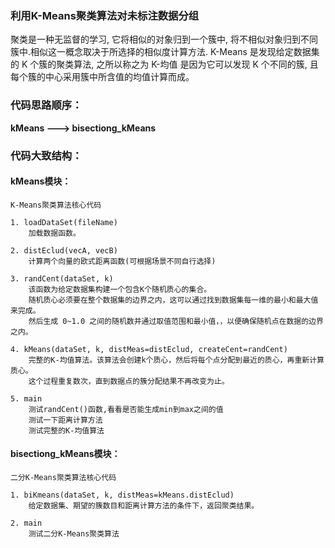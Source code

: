 ### 利用K-Means聚类算法对未标注数据分组
聚类是一种无监督的学习, 它将相似的对象归到一个簇中, 将不相似对象归到不同簇中.相似这一概念取决于所选择的相似度计算方法.
K-Means 是发现给定数据集的 K 个簇的聚类算法, 之所以称之为 K-均值 是因为它可以发现 K 个不同的簇, 且每个簇的中心采用簇中所含值的均值计算而成。

### 代码思路顺序：
    
**kMeans ---> bisectiong_kMeans**

### 代码大致结构：

#### kMeans模块：
    K-Means聚类算法核心代码
   
    1. loadDataSet(fileName)
        加载数据函数。
        
    2. distEclud(vecA, vecB)
        计算两个向量的欧式距离函数(可根据场景不同自行选择)
    
    3. randCent(dataSet, k)
        该函数为给定数据集构建一个包含K个随机质心的集合。
        随机质心必须要在整个数据集的边界之内，这可以通过找到数据集每一维的最小和最大值来完成。
        然后生成 0~1.0 之间的随机数并通过取值范围和最小值，，以便确保随机点在数据的边界之内。
        
    4. kMeans(dataSet, k, distMeas=distEclud, createCent=randCent)
        完整的K-均值算法。该算法会创建k个质心，然后将每个点分配到最近的质心，再重新计算质心。
        这个过程重复数次，直到数据点的簇分配结果不再改变为止。
    
    5. main
        测试randCent()函数,看看是否能生成min到max之间的值
        测试一下距离计算方法
        测试完整的K-均值算法
        
#### bisectiong_kMeans模块：
    二分K-Means聚类算法核心代码
    
    1. biKmeans(dataSet, k, distMeas=kMeans.distEclud)
        给定数据集、期望的簇数目和距离计算方法的条件下，返回聚类结果。
        
    2. main
        测试二分K-Means聚类算法